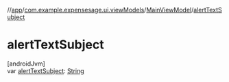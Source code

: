 //[app](../../../index.md)/[com.example.expensesage.ui.viewModels](../index.md)/[MainViewModel](index.md)/[alertTextSubject](alert-text-subject.md)

# alertTextSubject

[androidJvm]\
var [alertTextSubject](alert-text-subject.md): [String](https://kotlinlang.org/api/latest/jvm/stdlib/kotlin/-string/index.html)
